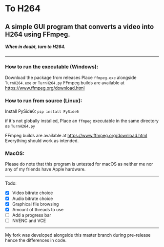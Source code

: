 # To H264

## A simple GUI program that converts a video into H264 using FFmpeg. 
##### When in doubt, turn to H264.
---
### How to run the executable (Windows):
Download the package from releases
Place `ffmpeg.exe` alongside `TurnH264.exe` or `TurnH264.py`
FFmpeg builds are available at https://www.ffmpeg.org/download.html


### How to run from source (Linux):
  
  Install PySide6: `pip install PySide6`

if it's not globally installed, Place an `ffmpeg` executable in the same directory as `TurnH264.py`

FFmpeg builds are available at https://www.ffmpeg.org/download.html
Everything should work as intended.

### MacOS:
Please do note that this program is untested for macOS as neither me nor any of my friends have Apple hardware.

---
Todo:
- [x] Video bitrate choice
- [x] Audio bitrate choice
- [x] Graphical file browsing
- [x] Amount of threads to use
- [ ] Add a progress bar
- [ ] NVENC and VCE
 --- 
My fork was developed alongside this master branch during pre-release hence the differences in code.

